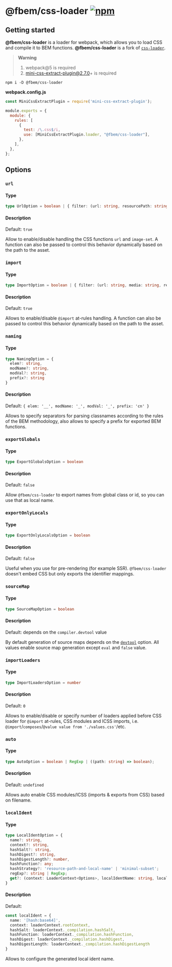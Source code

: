 # @fbem/css-loader [![npm](https://img.shields.io/npm/v/@fbem/css-loader)](https://www.npmjs.com/package/@fbem/css-loader)

## Getting started

**@fbem/css-loader** is a loader for webpack, which allows you to load CSS and compile it to BEM functions. **@fbem/css-loader** is a fork of [`css-loader`](https://github.com/webpack-contrib/css-loader).

> **Warning**
>
> 1. webpack@5 is required
> 2. mini-css-extract-plugin@2.7.0+ is required

```console
npm i -D @fbem/css-loader
```

**webpack.config.js**

```js
const MiniCssExtractPlugin = require('mini-css-extract-plugin');

module.exports = {
  module: {
    rules: [
      {
        test: /\.css$/i,
        use: [MiniCssExtractPlugin.loader, "@fbem/css-loader"],
      },
    ],
  },
};
```

## Options

### `url`

#### Type

```ts
type UrlOption = boolean | { filter: (url: string, resourcePath: string) => boolean; }
```

#### Description

Default: `true`

Allow to enable/disable handling the CSS functions `url` and `image-set`.
A function can also be passed to control this behavior dynamically based on the path to the asset.

### `import`

#### Type

```ts
type ImportOption = boolean | { filter: (url: string, media: string, resourcePath: string) => boolean }
```

#### Description

Default: `true`

Allows to enable/disable `@import` at-rules handling.
A function can also be passed to control this behavior dynamically based on the path to the asset.

### `naming`

#### Type

```ts
type NamingOption = { 
  elem?: string,
  modName?: string,
  modVal?: string,
  prefix?: string
}
```

#### Description

Default: `{ elem: '__', modName: '_', modVal: '_', prefix: 'cn' }`

Allows to specify separators for parsing classnames according to the rules of the BEM methodology, 
also allows to specify a prefix for exported BEM functions.

### `exportGlobals`

#### Type

```ts
type ExportGlobalsOption = boolean
```

#### Description

Default: `false`

Allow `@fbem/css-loader` to export names from global class or id, so you can use that as local name.

### `exportOnlyLocals`

#### Type

```ts
type ExportOnlyLocalsOption = boolean
```

#### Description

Default: `false`

Useful when you use for pre-rendering (for example SSR).
`@fbem/css-loader` doesn't embed CSS but only exports the identifier mappings.

### `sourceMap`

#### Type

```ts
type SourceMapOption = boolean
```

#### Description

Default: depends on the `compiler.devtool` value

By default generation of source maps depends on the [`devtool`](https://webpack.js.org/configuration/devtool/) option. All values enable source map generation except `eval` and `false` value.

### `importLoaders`

#### Type

```ts
type ImportLoadersOption = number
```

#### Description

Default: `0`

Allows to enable/disable or specify number of loaders applied before CSS loader for `@import` at-rules, CSS modules and ICSS imports, i.e. `@import`/`composes`/`@value value from './values.css'`/etc.


### `auto`

#### Type

```ts
type AutoOption = boolean | RegExp | ((path: string) => boolean);
```

#### Description

Default: `undefined`

Allows auto enable CSS modules/ICSS (imports & exports from CSS) based on filename.

### `localIdent`

#### Type

```ts
type LocalIdentOption = {
  name?: string,
  context?: string,
  hashSalt?: string,
  hashDigest?: string,
  hashDigestLength?: number,
  hashFunction?: any;
  hashStrategy?: 'resource-path-and-local-name' | 'minimal-subset';
  regExp?: string | RegExp;
  get?: (context: LoaderContext<Options>, localIdentName: string, localName: string) => string;
}
```

#### Description

Default: 
```ts
const localIdent = {
  name: '[hash:base64]',
  context: loaderContext.rootContext,
  hashSalt: loaderContext._compilation.hashSalt,
  hashFunction: loaderContext._compilation.hashFunction,
  hashDigest: loaderContext._compilation.hashDigest,
  hashDigestLength: loaderContext._compilation.hashDigestLength
}
```

Allows to configure the generated local ident name.
